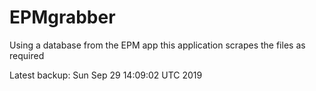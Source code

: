# EPMgrabber
Using a database from the EPM app this application scrapes the files as required


Latest backup: Sun Sep 29 14:09:02 UTC 2019
